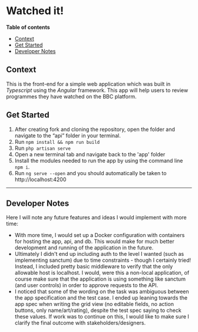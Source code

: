 # Watched it!

__Table of contents__
* [Context](https://github.com/bbc-studios/watchedit/edit/main/README.md#context)
* [Get Started](https://github.com/bbc-studios/watchedit/edit/main/README.md#get-started)
* [Developer Notes](#developer-notes)

## Context
This is the front-end for a simple web application which was built in *Typescript* using the *Angular* framework.
This app will help users to review programmes they have watched on the BBC platform.

## Get Started
1. After creating fork and cloning the repository, open the folder and navigate to the “api” folder in your terminal.
2. Run `npm install && npm run build`
3. Run `php artisan serve`
4. Open a new terminal tab and navigate back to the 'app' folder 
5. Install the modules needed to run the app by using the command line `npm i`. 
6. Run `ng serve --open` and you should automatically be taken to http://localhost:4200 


---
## Developer Notes

Here I will note any future features and ideas I would implement with more time:
* With more time, I would set up a Docker configuration with containers for hosting the app, api, and db. This would make for much better development and running of the application in the future.
* Ultimately I didn't end up including auth to the level I wanted (such as implementing sanctum) due to time constraints - though I certainly tried! Instead, I included pretty basic middleware to verify that the only allowable host is localhost. I would, were this a non-local application, of course make sure that the application is using something like sanctum (and user controls) in order to approve requests to the API.
* I noticed that some of the wording on the task was ambiguous between the app specification and the test case. I ended up leaning towards the app spec when writing the grid view (no editable fields, no action buttons, only name/art/rating), despite the test spec saying to check these values. If work was to continue on this, I would like to make sure I clarify the final outcome with stakeholders/designers.